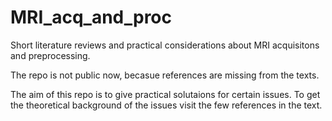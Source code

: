 # MRI_acq_and_proc
Short literature reviews and practical considerations about MRI acquisitons and preprocessing.

The repo is not public now, becasue references are missing from the texts.

The aim of this repo is to give practical solutaions for certain issues. To get the theoretical background of the issues visit the few references in the text. 

